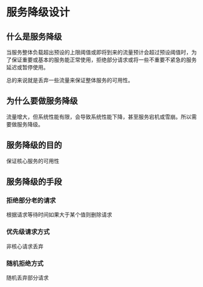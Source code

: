 # 服务降级设计

## 什么是服务降级

当服务整体负载超出预设的上限阈值或即将到来的流量预计会超过预设阈值时，为了保证重要或基本的服务能正常使用，拒绝部分请求或将一些不重要不紧急的服务延迟或暂停使用。

总的来说就是丢弃一些流量来保证整体服务的可用性。

## 为什么要做服务降级

流量增大，但系统性能有限，会导致系统性能下降，甚至服务宕机或雪崩。所以需要做服务降级。

## 服务降级的目的

保证核心服务的可用性

## 服务降级的手段

### 拒绝部分老的请求

根据请求等待时间如果大于某个值则删除请求

### 优先级请求方式

非核心请求丢弃

### 随机拒绝方式

随机丢弃部分请求

